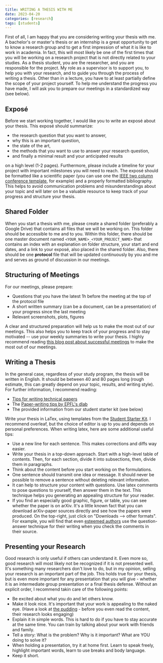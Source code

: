 ```yaml
---
title: WRITING A THESIS WITH ME
date: 2023-04-20
categories: [research]
tags: [students]
---
```


First of all, I am happy that you are considering writing your thesis with me.
A bachelor's or master's thesis or an internship is a great opportunity to get to know a research group and to get a first impression of what it is like to work in academia.
In fact, this will most likely be one of the first times that you will be working on a research project that is not directly related to your studies.
As a thesis student, you are the researcher, and you are responsible for the project.
My role as a supervisor is to support you, to help you with your research, and to guide you through the process of writing a thesis.
Other than in a lecture, you have to at least partially define the scope of your project yourself.
To help me understand the progress you have made, I will ask you to prepare our meetings in a standardized way (see below).

## Exposé
Before we start working together, I would like you to write an exposé about your thesis.
This exposé should summarize:
- the research question that you want to answer, 
- why this is an important question,
- the state of the art,
- the methods that you want to use to answer your research question,
- and finally a minimal result and your anticipated results

on a high level (1-2 pages).
Furthermore, please include a timeline for your project with important milestones you will need to reach.
The exposé should be formatted like a scientific paper (you can use one the [IEEE two column conference template](https://de.overleaf.com/org/ieee), for example) and a properly formatted bibliography.
This helps to avoid communication problems and misunderstandings about your topic and will later on be a valuable resource to keep track of your progress and structure your thesis.

## Shared Folder
When you start a thesis with me, please create a shared folder (preferably a Google Drive) that contains all files that we will be working on.
This folder should be accessible to me and to you.
Within this folder, there should be one master document named `<YOUR_NAME>_<YOUR_PROJECT_NAME>` that contains an index with an explanation on folder structure,
your start and end dates, and a link to your exposé, also placed in the shared folder.
Also, there should be one **protocol** file that will be updated continuously by you and me and serves as ground of discussion in our meetings.

## Structuring of Meetings
For our meetings, please prepare:
- Questions that you have the latest 1h before the meeting at the top of the protocol file
- A short written summary (can be a document, can be a presentation) of your progress since the last meeting
- Relevant screenshots, plots, figures

A clear and structured preparation will help us to make the most out of our meetings.
This also helps you to keep track of your progress and to stay motivated -- use your weekly summaries to write your thesis.
I highly recommend reading [this blog post about successful meetings](https://medium.com/@jurgens_24580/reflections-on-strategies-for-successful-meetings-with-undergraduate-researchers-ae22306ecd8d) to make the most out of our meetings.

## Writing a Thesis
In the general case, regardless of your study program, the thesis will be written in English.
It should be between 40 and 80 pages long (rough estimate, this can greatly depend on your topic, results, and writing style).
For further information, I recommend reading:
- [Tips for writing technical papers](https://cs.stanford.edu/people/widom/paper-writing.html)
- The [Paper-writing tips by EPFL's dlab](https://dlab.epfl.ch/onboarding/paper-writing/)
- The provided information from our student starter kit (see below)

Write your thesis in LaTex, using templates from the [Student Starter Kit](https://nextcloud.in.tum.de/index.php/s/rtF7dS7Eo684ag5).
I recommend overleaf, but the choice of editor is up to you and depends on personal preferences.
When writing latex, here are some additional useful tips:
- Use a new line for each sentence. This makes corrections and diffs way easier.
- Write your thesis in a top-down approach. Start with a high-level table of contents. Then, for each section, divide it into subsections, then, divide them in paragraphs.
- Think about the content before you start working on the formulations.
- One sentence should transmit one idea or message. It should never be possible to remove a sentence without deleting relevant information. 
- It can help to structure your content with questions. Use latex comments to pose questions to yourself, then answer them in the text. This technique helps you generating an appealing structure for your reader.
- If you find an especially good graphic, figure, or table, you can see whether the paper is on arXiv. It's a little known fact that you can download arXiv-paper sources directly and see how the papers were produced. On the top-right, just click on "Downloads --> other formats". For example, you will find that even [esteemed authors](https://arxiv.org/abs/1906.05243) use the question-answer technique for their writing when you check the comments in their source.

## Presenting your Research
Good research is only useful if others can understand it.
Even more so, good research will most likely not be recognized if it is not presented well.
It's something many researchers don't love to do, but in my opinion, selling your research is an important part of the job.
This holds true for your thesis, but is even more important for any presentation that you will give - whether it is an intermediate group presentation or a final thesis defense.
Without an explicit order, I recommend takin care of the following points:
- Be excited about what you do and let others know.
- Make it look nice. It's important that your work is appealing to the naked eye. (Have a look at [the pudding](https://pudding.cool/) - before you even read the content, their research looks engaging)
- Explain it in simple words. This is hard to do if you have to stay accurate at the same time. You can train by talking about your work with friends and family.
- Tell a story: What is the problem? Why is it important? What are YOU doing to solve it?
- When holding a presentation, try it at home first. Learn to speak freely, highlight important words, learn to use breaks and body language.
- Keep it short.
